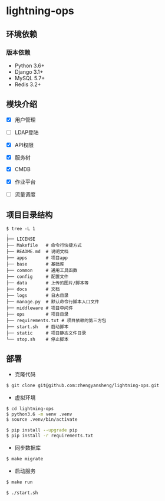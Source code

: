 # lightning-ops

## 环境依赖

### 版本依赖

- Python 3.6+
- Django 3.1+
- MySQL 5.7+
- Redis 3.2+


## 模块介绍
- [x] 用户管理
- [ ] LDAP登陆
- [x] API权限
- [x] 服务树
- [x] CMDB
- [x] 作业平台 
- [ ] 流量调度


## 项目目录结构
```text
$ tree -L 1
.
├── LICENSE
├── Makefile   # 命令行快捷方式
├── README.md  # 说明文档
├── apps       # 项目app
├── base       # 基础库
├── common     # 通用工具函数
├── config     # 配置文件
├── data       # 上传的图片/脚本等
├── docs       # 文档
├── logs       # 日志目录
├── manage.py  # 默认命令行脚本入口文件
├── middleware # 项目中间件
├── ops        # 项目目录 
├── requirements.txt # 项目依赖的第三方包
├── start.sh   # 启动脚本
├── static     # 项目静态文件目录
└── stop.sh    # 停止脚本
```

## 部署

- 克隆代码
```bash
$ git clone git@github.com:zhengyansheng/lightning-ops.git 
```

- 虚拟环境
```bash
$ cd lightning-ops
$ python3.6 -m venv .venv
$ source .venv/bin/activate
```

```bash
$ pip install --upgrade pip
$ pip install -r requirements.txt
```

- 同步数据库
```bash
$ make migrate 
```

- 启动服务
```bash
$ make run 
```
```bash
$ ./start.sh
```
